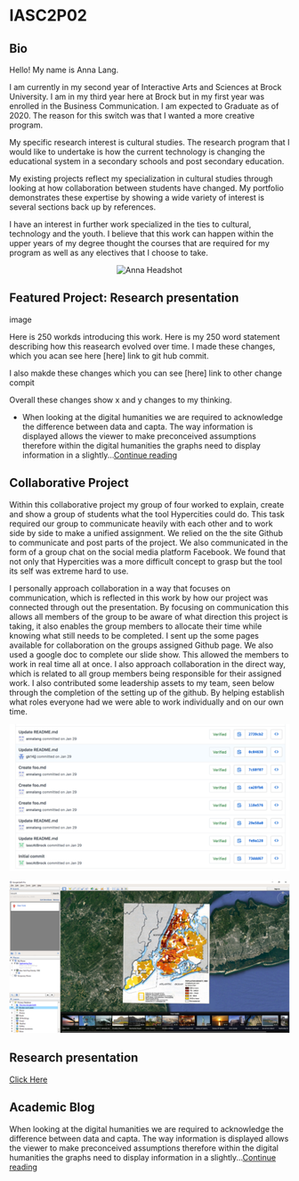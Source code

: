 # IASC2P02

## Bio 

<p> Hello! My name is Anna Lang. 

  I am currently in my second year of Interactive Arts and Sciences at Brock University. I am in my third year here at Brock but in my first year was enrolled in the Business Communication. I am expected to Graduate as of 2020. The reason for this switch was that I wanted a more creative program. 

  My specific research interest is cultural studies. The research program that I would like to undertake is how the current technology is changing the educational system in a secondary schools and post secondary education. 

  My existing projects reflect my specialization in cultural studies through looking at how collaboration between students have changed. My portfolio demonstrates these expertise by showing a wide variety of interest is several sections back up by references. 

  I have an interest in further work specialized in the ties to cultural, technology and the youth. I believe that this work can happen within the upper years of my degree thought the courses that are required for my program as well as any electives that I choose to take. </p> 

<p align="center">
  <img src="AL OWP003.jpg" alt="Anna Headshot" />
</p>

## Featured Project:  Research presentation  

image 

Here is 250 workds introducing this work. 
Here is my 250 word statement describing how this reasearch evolved over time. I made these changes, which you acan see here [here] link to git hub commit. 

I also makde these changes which you can see [here] link to other change compit 

Overall these changes show x and y changes to my thinking. 

+ When looking at the digital humanities we are required to acknowledge the difference between data and capta. The way information is displayed allows the viewer to make preconceived assumptions therefore within the digital humanities the graphs need to display information in a slightly...[Continue reading](publishblogpost.md)

## Collaborative Project 

  Within this collaborative project my group of four worked to explain, create and show a group of students what the tool Hypercities could do. This task required our group to communicate heavily with each other and to work side by side to make a unified assignment. We relied on the the site Github to communicate and post parts of the project. We also communicated in the form of a group chat on the social media platform Facebook. We found that not only that Hypercities was a more difficult concept to grasp but the tool its self was extreme hard to use. 

I personally approach collaboration in a way that focuses on communication, which is reflected in this work by how our project was connected through out the presentation. By focusing on communication this allows all members of the group to be aware of what direction this project is taking, it also enables the group members to allocate their time while knowing what still needs to be completed. I sent up the some pages available for collaboration on the groups assigned Github page. We also used a google doc to complete our slide show. This allowed the members to work in real time all at once. I also approach collaboration in the direct way, which is related to all group members being responsible for their assigned work. I also contributed some leadership assets to my team, seen below through the completion of the setting up of the github. By helping establish what roles everyone had we were able to work individually and on our own time.  

<p align="center">
  <img src="Screen Shot 2018-04-14 at 12.37.37 PM.png" alt="screenshot from githubt" />
</p>

<p align="center">
  <img src="hypercitiesex.PNG" alt="Example of Hypercities" />
</p>


## Research presentation 

[Click Here](reveal/index.html)


## Academic Blog

When looking at the digital humanities we are required to acknowledge the difference between data and capta. The way information is displayed allows the viewer to make preconceived assumptions therefore within the digital humanities the graphs need to display information in a slightly...[Continue reading](publishblogpost.md)
